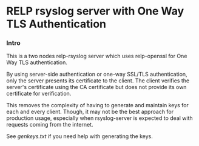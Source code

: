 # RELP rsyslog server with One Way TLS Authentication

### Intro
This is a two nodes relp-rsyslog server which uses relp-openssl for One Way TLS authentication.

By using server-side authentication or one-way SSL/TLS authentication, only the server presents its certificate to the client. The client verifies the server's certificate using the CA certificate but does not provide its own certificate for verification.

This removes the complexity of having to generate and maintain keys for each and every client. Though, it may not be the best approach for production usage, especially when rsyslog-server is expected to deal with requests coming from the internet.

See *genkeys.txt* if you need help with generating the keys. 
